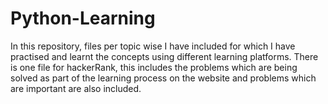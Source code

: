 # Python-Learning
In this repository, files per topic wise I have included for which I have practised and learnt the concepts using different learning platforms. 
There is one file for hackerRank, this includes the problems which are being solved as part of the learning process on the website and problems which are important are also included. 
